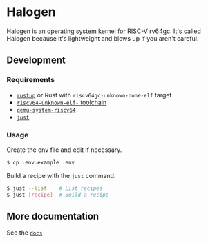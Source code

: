 # Halogen

Halogen is an operating system kernel for RISC-V rv64gc. It's called Halogen
because it's lightweight and blows up if you aren't careful.

## Development

### Requirements

- [`rustup`](https://rustup.rs) or Rust with `riscv64gc-unknown-none-elf` target
- [`riscv64-unknown-elf-` toolchain](https://github.com/riscv-collab/riscv-gnu-toolchain)
- [`qemu-system-riscv64`](https://www.qemu.org)
- [`just`](https://github.com/casey/just)

### Usage

Create the env file and edit if necessary.

```bash
$ cp .env.example .env
```

Build a recipe with the `just` command.

```bash
$ just --list    # List recipes
$ just [recipe]  # Build a recipe
```

## More documentation

See the [`docs`](./docs/README.md)
